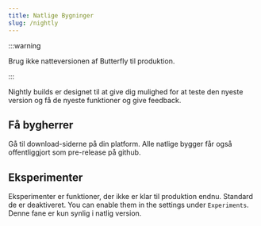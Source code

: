 ```yaml
---
title: Natlige Bygninger
slug: /nightly
---
```


:::warning

Brug ikke natteversionen af Butterfly til produktion.

:::

Nightly builds er designet til at give dig mulighed for at teste den nyeste version og få de nyeste funktioner og give feedback.

## Få bygherrer

Gå til download-siderne på din platform.
Alle natlige bygger får også offentliggjort som pre-release på github.

## Eksperimenter

Eksperimenter er funktioner, der ikke er klar til produktion endnu.
Standard de er deaktiveret. You can enable them in the settings under `Experiments`.
Denne fane er kun synlig i natlig version.
